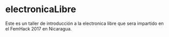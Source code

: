 # electronicaLibre
Este es un taller de introducción a la electronica libre que sera impartido en el FemHack 2017 en Nicaragua. 
